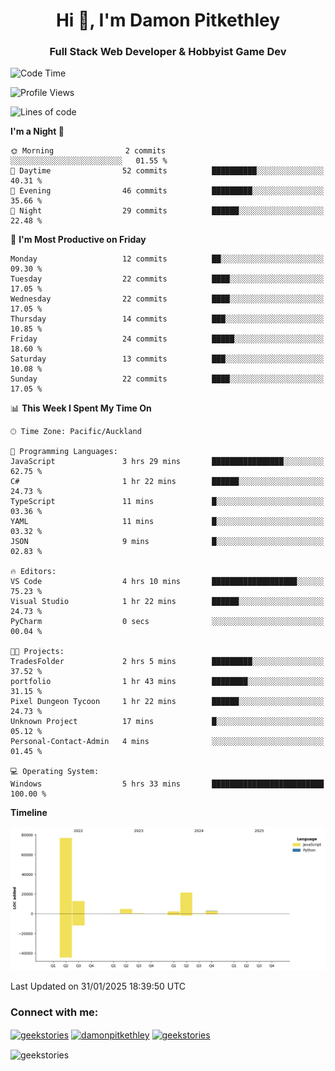 <h1 align="center">Hi 👋, I'm Damon Pitkethley</h1>
<h3 align="center">Full Stack Web Developer & Hobbyist Game Dev</h3>

<!--START_SECTION:waka-->
![Code Time](http://img.shields.io/badge/Code%20Time-26%20hrs%2022%20mins-blue)

![Profile Views](http://img.shields.io/badge/Profile%20Views-0-blue)

![Lines of code](https://img.shields.io/badge/From%20Hello%20World%20I%27ve%20Written-121.5%20thousand%20lines%20of%20code-blue)

**I'm a Night 🦉** 

```text
🌞 Morning                2 commits           ░░░░░░░░░░░░░░░░░░░░░░░░░   01.55 % 
🌆 Daytime                52 commits          ██████████░░░░░░░░░░░░░░░   40.31 % 
🌃 Evening                46 commits          █████████░░░░░░░░░░░░░░░░   35.66 % 
🌙 Night                  29 commits          ██████░░░░░░░░░░░░░░░░░░░   22.48 % 
```
📅 **I'm Most Productive on Friday** 

```text
Monday                   12 commits          ██░░░░░░░░░░░░░░░░░░░░░░░   09.30 % 
Tuesday                  22 commits          ████░░░░░░░░░░░░░░░░░░░░░   17.05 % 
Wednesday                22 commits          ████░░░░░░░░░░░░░░░░░░░░░   17.05 % 
Thursday                 14 commits          ███░░░░░░░░░░░░░░░░░░░░░░   10.85 % 
Friday                   24 commits          █████░░░░░░░░░░░░░░░░░░░░   18.60 % 
Saturday                 13 commits          ███░░░░░░░░░░░░░░░░░░░░░░   10.08 % 
Sunday                   22 commits          ████░░░░░░░░░░░░░░░░░░░░░   17.05 % 
```


📊 **This Week I Spent My Time On** 

```text
🕑︎ Time Zone: Pacific/Auckland

💬 Programming Languages: 
JavaScript               3 hrs 29 mins       ████████████████░░░░░░░░░   62.75 % 
C#                       1 hr 22 mins        ██████░░░░░░░░░░░░░░░░░░░   24.73 % 
TypeScript               11 mins             █░░░░░░░░░░░░░░░░░░░░░░░░   03.36 % 
YAML                     11 mins             █░░░░░░░░░░░░░░░░░░░░░░░░   03.32 % 
JSON                     9 mins              █░░░░░░░░░░░░░░░░░░░░░░░░   02.83 % 

🔥 Editors: 
VS Code                  4 hrs 10 mins       ███████████████████░░░░░░   75.23 % 
Visual Studio            1 hr 22 mins        ██████░░░░░░░░░░░░░░░░░░░   24.73 % 
PyCharm                  0 secs              ░░░░░░░░░░░░░░░░░░░░░░░░░   00.04 % 

🐱‍💻 Projects: 
TradesFolder             2 hrs 5 mins        █████████░░░░░░░░░░░░░░░░   37.52 % 
portfolio                1 hr 43 mins        ████████░░░░░░░░░░░░░░░░░   31.15 % 
Pixel Dungeon Tycoon     1 hr 22 mins        ██████░░░░░░░░░░░░░░░░░░░   24.73 % 
Unknown Project          17 mins             █░░░░░░░░░░░░░░░░░░░░░░░░   05.12 % 
Personal-Contact-Admin   4 mins              ░░░░░░░░░░░░░░░░░░░░░░░░░   01.45 % 

💻 Operating System: 
Windows                  5 hrs 33 mins       █████████████████████████   100.00 % 
```

**Timeline**

![Lines of Code chart](https://raw.githubusercontent.com/GeekStories/GeekStories/main/assets/bar_graph.png)


 Last Updated on 31/01/2025 18:39:50 UTC
<!--END_SECTION:waka-->

<h3 align="left">Connect with me:</h3>
<p align="left">
<a href="https://twitter.com/geekstories" target="blank"><img align="center" src="https://raw.githubusercontent.com/rahuldkjain/github-profile-readme-generator/master/src/images/icons/Social/twitter.svg" alt="geekstories" height="30" width="40" /></a>
<a href="https://linkedin.com/in/damonpitkethley" target="blank"><img align="center" src="https://raw.githubusercontent.com/rahuldkjain/github-profile-readme-generator/master/src/images/icons/Social/linked-in-alt.svg" alt="damonpitkethley" height="30" width="40" /></a>
<a href="https://www.leetcode.com/geekstories" target="blank"><img align="center" src="https://raw.githubusercontent.com/rahuldkjain/github-profile-readme-generator/master/src/images/icons/Social/leet-code.svg" alt="geekstories" height="30" width="40" /></a>
</p>

<p><img align="center" src="https://github-readme-streak-stats.herokuapp.com/?user=geekstories&" alt="geekstories" /></p>
